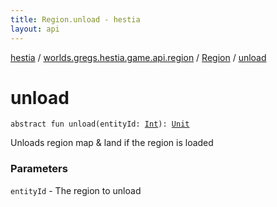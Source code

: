 ```yaml
---
title: Region.unload - hestia
layout: api
---
```


<div class='api-docs-breadcrumbs'><a href="../../index.html">hestia</a> / <a href="../index.html">worlds.gregs.hestia.game.api.region</a> / <a href="index.html">Region</a> / <a href="./unload.html">unload</a></div>

# unload

<div class="signature"><code><span class="keyword">abstract</span> <span class="keyword">fun </span><span class="identifier">unload</span><span class="symbol">(</span><span class="parameterName" id="worlds.gregs.hestia.game.api.region.Region$unload(kotlin.Int)/entityId">entityId</span><span class="symbol">:</span>&nbsp;<a href="https://kotlinlang.org/api/latest/jvm/stdlib/kotlin/-int/index.html"><span class="identifier">Int</span></a><span class="symbol">)</span><span class="symbol">: </span><a href="https://kotlinlang.org/api/latest/jvm/stdlib/kotlin/-unit/index.html"><span class="identifier">Unit</span></a></code></div>

Unloads region map &amp; land if the region is loaded

### Parameters

<code>entityId</code> - The region to unload